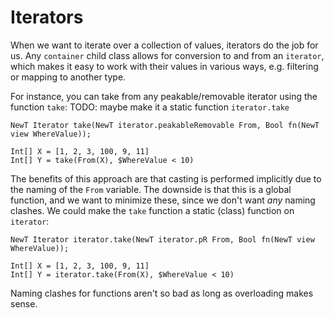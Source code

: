 # Iterators

When we want to iterate over a collection of values, iterators do
the job for us.  Any `container` child class allows for conversion
to and from an `iterator`, which makes it easy to work with their
values in various ways, e.g. filtering or mapping to another type.

For instance, you can take from any peakable/removable iterator using
the function `take`:
TODO: maybe make it a static function `iterator.take`

```
NewT Iterator take(NewT iterator.peakableRemovable From, Bool fn(NewT view WhereValue));

Int[] X = [1, 2, 3, 100, 9, 11]
Int[] Y = take(From(X), $WhereValue < 10)
```

The benefits of this approach are that casting is performed implicitly due
to the naming of the `From` variable.  The downside is that this is a global
function, and we want to minimize these, since we don't want *any* naming
clashes.  We could make the `take` function a static (class) function on `iterator`:

```
NewT Iterator iterator.take(NewT iterator.pR From, Bool fn(NewT view WhereValue));

Int[] X = [1, 2, 3, 100, 9, 11]
Int[] Y = iterator.take(From(X), $WhereValue < 10)
```

Naming clashes for functions aren't so bad as long as overloading makes sense.
